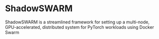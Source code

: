 # ShadowSWARM
ShadowSWARM is a streamlined framework for setting up a multi-node, GPU-accelerated, distributed system for PyTorch workloads using Docker Swarm
